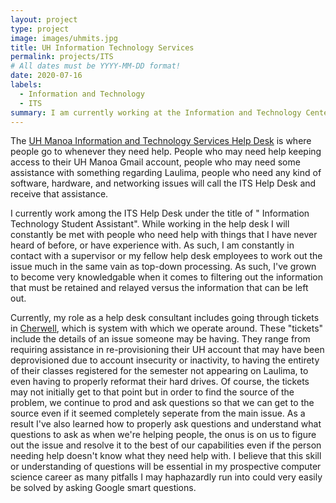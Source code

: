 ```yaml
---
layout: project
type: project
image: images/uhmits.jpg
title: UH Information Technology Services
permalink: projects/ITS
# All dates must be YYYY-MM-DD format!
date: 2020-07-16
labels:
  - Information and Technology
  - ITS
summary: I am currently working at the Information and Technology Center on the campus of UH Manoa.
---
```



The [UH Manoa Information and Technology Services Help Desk](https://www.hawaii.edu/its/help-desk/) is where people go to whenever they need help. People who may need help keeping access to their UH Manoa Gmail account, people who may need some assistance with something regarding Laulima, people who need any kind of software, hardware, and networking issues will call the ITS Help Desk and receive that assistance. 

I currently work among the ITS Help Desk under the title of "	Information Technology Student Assistant". While working in the help desk I will constantly be met with people who need help with things that I have never heard of before, or have experience with. As such, I am constantly in contact with a supervisor or my fellow help desk employees to work out the issue much in the same vain as top-down processing. As such, I've grown to become very knowledgable when it comes to filtering out the information that must be retained and relayed versus the information that can be left out. 

Currently, my role as a help desk consultant includes going through tickets in [Cherwell](https://www.cherwell.com), which is system with which we operate around. These "tickets" include the details of an issue someone may be having. They range from requiring assistance in re-provisioning their UH account that may have been deprovisioned due to account insecurity or inactivity, to having the entirety of their classes registered for the semester not appearing on Laulima, to even having to properly reformat their hard drives. Of course, the tickets may not initially get to that point but in order to find the source of the problem, we continue to prod and ask questions so that we can get to the source even if it seemed completely seperate from the main issue. As a result I've also learned how to properly ask questions and understand what questions to ask as when we're helping people, the onus is on us to figure out the issue and resolve it to the best of our capabilities even if the person needing help doesn't know what they need help with. I believe that this skill or understanding of questions will be essential in my prospective computer science career as many pitfalls I may haphazardly run into could very easily be solved by asking Google smart questions.

